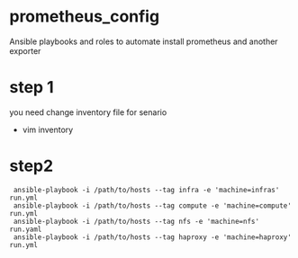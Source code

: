 # prometheus_config
Ansible playbooks and roles to automate install prometheus and another exporter  

# step 1
you need change inventory file for senario
* vim inventory

# step2

```
 ansible-playbook -i /path/to/hosts --tag infra -e 'machine=infras' run.yml
 ansible-playbook -i /path/to/hosts --tag compute -e 'machine=compute' run.yml 
 ansible-playbook -i /path/to/hosts --tag nfs -e 'machine=nfs' run.yaml
 ansible-playbook -i /path/to/hosts --tag haproxy -e 'machine=haproxy' run.yml

